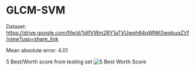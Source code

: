 # GLCM-SVM

Dataset: https://drive.google.com/file/d/1dIfVWm2RY1aTVUwph64qWNK0wqbuqZVf/view?usp=share_link

Mean absolute error: 4.01

5 Best/Worth score from testing set
![5 Best Worth Score](https://user-images.githubusercontent.com/79151653/231602457-3cfea6ba-c154-467d-814e-cae81dfe01bd.png)

